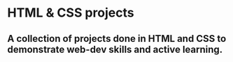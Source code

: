 # HTML & CSS projects ##
## A collection of projects done in HTML and CSS to demonstrate web-dev skills and active learning. ##
